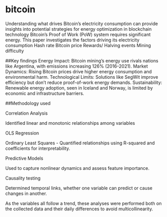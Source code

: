 # bitcoin
Understanding what drives Bitcoin’s electricity consumption can provide insights into potential strategies for energy optimization in blockchain technology
Bitcoin’s Proof of Work (PoW) system requires significant energy. This paper investigates the factors driving its electricity consumption
Hash rate
Bitcoin price
Rewards/ Halving events
Mining difficulty

##Key findings
Energy Impact: Bitcoin mining’s energy use rivals nations like Argentina, with emissions increasing 126% (2016-2021).
Market Dynamics: Rising Bitcoin prices drive higher energy consumption and environmental harm.
Technological Limits: Solutions like SegWit improve efficiency but don’t reduce proof-of-work energy demands.
Sustainability: Renewable energy adoption, seen in Iceland and Norway, is limited by economic and infrastructure barriers.


##Methodology used

Correlation Analysis

Identified linear and monotonic relationships among variables

OLS Regression

Ordinary Least Squares - Quantified relationships using R-squared and coefficients for interpretability.

Predictive Models

Used to capture nonlinear dynamics and assess feature importance.

Causality testing

Determined temporal links, whether one variable can predict or cause changes in another.

As the variables all follow a trend, these analyses were performed both on the collected data and their daily differences to avoid multicollinearity.


